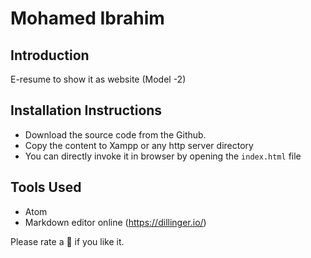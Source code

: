 # Mohamed Ibrahim

## Introduction
E-resume to show it as website (Model -2)

## Installation Instructions

* Download the source code from the Github.
* Copy the content to Xampp or any http server directory
* You can directly invoke it in browser by opening the `index.html` file


## Tools Used

* Atom
* Markdown editor online (https://dillinger.io/)


Please rate a :star2: if you like it.
